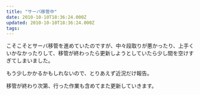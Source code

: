 ```yaml
---
title: "サーバ移管中"
date: 2010-10-10T18:36:24.000Z
updated: 2010-10-10T18:36:24.000Z
tags: 
---
```



こそこそとサーバ移管を進めていたのですが、中々段取りが悪かったり、上手くいかなかったりして、移管が終わったら更新しようとしていたら少し間を空けすぎてしまいました。

もう少しかかるかもしれないので、とりあえず近況だけ報告。

移管が終わり次第、行った作業も含めてまた更新していきます。


